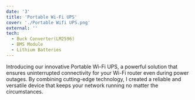 ```yaml
---
date: '3'
title: 'Portable Wi-Fi UPS'
cover: './Portable Wifi UPS.png'
external: ''
tech:
  - Buck Converter(LM2596)
  - BMS Module
  - Lithium Batteries
---
```


Introducing our innovative Portable Wi-Fi UPS, a powerful solution that ensures uninterrupted connectivity for your Wi-Fi router even during power outages. By combining cutting-edge technology, I created a reliable and versatile device that keeps your network running no matter the circumstances.
